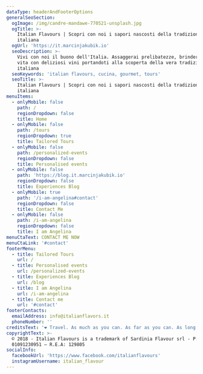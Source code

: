 ```yaml
---
dataType: headerAndFooterOptions
generalSeoSection:
  ogImage: /img/candre-mandawe-770521-unsplash.jpg
  ogTitle: >-
    Italian Flavours | Scopri con noi i sapori nascosti della tradizione
    italiana
  ogUrl: 'https://it.marcinjakubik.io'
  seoDescription: >-
    Vivi con noi il buono dell'Italia. Assaggerai prelibatezze, brinderemo alla
    vita con deliziosi vini portandoti alla scoperta della vera tradizione
    italiana
  seoKeywords: 'italian flavours, cucina, gourmet, tours'
  seoTitle: >-
    Italian Flavours | Scopri con noi i sapori nascosti della tradizione
    italiana
menuItems:
  - onlyMobile: false
    path: /
    regionDropdown: false
    title: Home
  - onlyMobile: false
    path: /tours
    regionDropdown: true
    title: Tailored Tours
  - onlyMobile: false
    path: /personalized-events
    regionDropdown: false
    title: Personalised events
  - onlyMobile: false
    path: 'https://blog.it.marcinjakubik.io'
    regionDropdown: false
    title: Experiences Blog
  - onlyMobile: true
    path: '/i-am-angelina#contact'
    regionDropdown: false
    title: Contact Me
  - onlyMobile: false
    path: /i-am-angelina
    regionDropdown: false
    title: I am Angelina
menuCtaText: CONTACT ME NOW
menuCtaLink: '#contact'
footerMenu:
  - title: Tailored Tours
    url: /
  - title: Personalised events
    url: /personalized-events
  - title: Experiences Blog
    url: /blog
  - title: I am Angelina
    url: /i-am-angelina
  - title: Contact me
    url: '#contact'
footerContacts:
  emailAddress: info@italianflavors.it
  phoneNumber: ''
creditsText: '❤ Travel. As much as you can. As far as you can. As long as you can.❤ '
copyrightText: >-
  © 2018 - Italian Flavours is a trademark of Sardinia Flavour srl - P.IVA:
  01091230951 – R.E.A: 129805
socialInfo:
  facebookUrl: 'https://www.facebook.com/italianflavours'
  instagramUsername: italian_flavour
---
```


